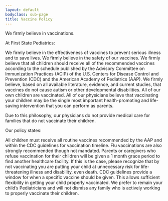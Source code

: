 ```yaml
---
layout: default
bodyclass: sub-page
title: Vaccine Policy
---
```


We firmly believe in vaccinations.   


At First State Pediatrics:


We firmly believe in the effectiveness of vaccines to prevent serious illness and to save lives.
We firmly believe in the safety of our vaccines.
We firmly believe that all children should receive all of the recommended vaccines according to the schedule published by the Advisory Committee on Immunization Practices (ACIP) of the U.S. Centers for Disease Control and Prevention (CDC) and the American Academy of Pediatrics (AAP).
We firmly believe, based on all available literature, evidence, and current studies, that vaccines do not cause autism or other developmental disabilities.
All of our own children are vaccinated.
All of our physicians believe that vaccinating your children may be the single most important health-promoting and life-saving intervention that you can perform as parents. 


Due to this philosophy, our physicians do not provide medical care for families that do not vaccinate their children.


Our policy states:


All children must receive all routine vaccines recommended by the AAP and within the CDC guidelines for vaccination timeline. Flu vaccinations are also strongly recommended though not mandated.
Parents or caregivers who refuse vaccination for their children will be given a 1 month grace period to find another healthcare facility. If this is the case, please recognize that by not vaccinating you are putting your child at unnecessary risk for life-threatening illness and disability, even death.
CDC guidelines provide a window for when a specific vaccine should be given.  This allows sufficient flexibility in getting your child properly vaccinated.  We prefer to remain your child’s Pediatricians and will not dismiss any family who is actively working to properly vaccinate their children. 
